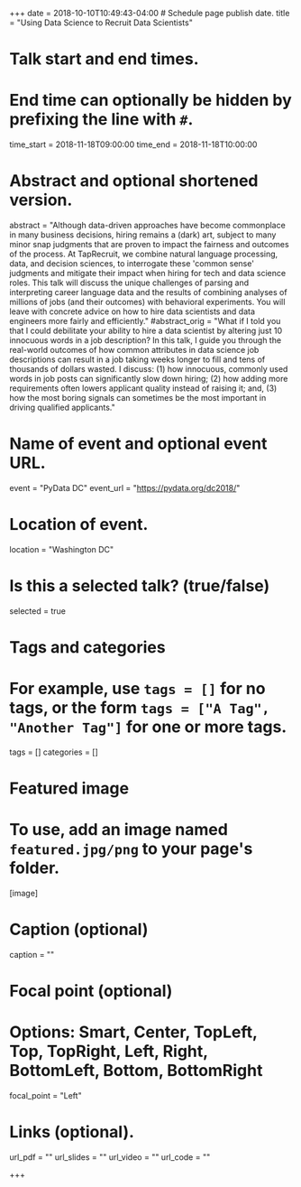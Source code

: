 +++
date = 2018-10-10T10:49:43-04:00 # Schedule page publish date.
title = "Using Data Science to Recruit Data Scientists"

# Talk start and end times.
#   End time can optionally be hidden by prefixing the line with `#`.
time_start = 2018-11-18T09:00:00
time_end = 2018-11-18T10:00:00

# Abstract and optional shortened version.
abstract = "Although data-driven approaches have become commonplace in many business decisions, hiring remains a (dark) art, subject to many minor snap judgments that are proven to impact the fairness and outcomes of the process. At TapRecruit, we combine natural language processing, data, and decision sciences, to interrogate these 'common sense' judgments and mitigate their impact when hiring for tech and data science roles. This talk will discuss the unique challenges of parsing and interpreting career language data and the results of combining analyses of millions of jobs (and their outcomes) with behavioral experiments. You will leave with concrete advice on how to hire data scientists and data engineers more fairly and efficiently."
#abstract_orig = "What if I told you that I could debilitate your ability to hire a data scientist by altering just 10 innocuous words in a job description? In this talk, I guide you through the real-world outcomes of how common attributes in data science job descriptions can result in a job taking weeks longer to fill and tens of thousands of dollars wasted. I discuss: (1) how innocuous, commonly used words in job posts can significantly slow down hiring; (2) how adding more requirements often lowers applicant quality instead of raising it; and, (3) how the most boring signals can sometimes be the most important in driving qualified applicants."

# Name of event and optional event URL.
event = "PyData DC"
event_url = "https://pydata.org/dc2018/"

# Location of event.
location = "Washington DC"

# Is this a selected talk? (true/false)
selected = true

# Tags and categories
# For example, use `tags = []` for no tags, or the form `tags = ["A Tag", "Another Tag"]` for one or more tags.
tags = []
categories = []

# Featured image
# To use, add an image named `featured.jpg/png` to your page's folder. 
[image]
  # Caption (optional)
  caption = ""

  # Focal point (optional)
  # Options: Smart, Center, TopLeft, Top, TopRight, Left, Right, BottomLeft, Bottom, BottomRight
  focal_point = "Left"
  
# Links (optional).
url_pdf = ""
url_slides = ""
url_video = ""
url_code = ""

+++



